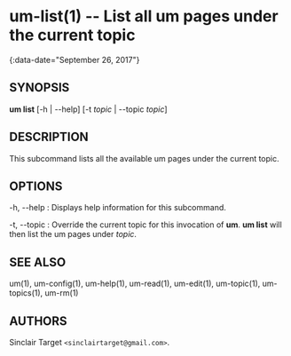 # um-list(1) -- List all um pages under the current topic
{:data-date="September 26, 2017"}

## SYNOPSIS
**um list** [-h | --help] [-t *topic* | --topic *topic*]

## DESCRIPTION
This subcommand lists all the available um pages under the current topic.

## OPTIONS
-h, --help
: Displays help information for this subcommand.

-t, --topic
: Override the current topic for this invocation of **um**. **um list** will
then list the um pages under *topic*.

## SEE ALSO
um(1), um-config(1), um-help(1), um-read(1), um-edit(1), um-topic(1),
um-topics(1), um-rm(1)

## AUTHORS
Sinclair Target `<sinclairtarget@gmail.com>`.

